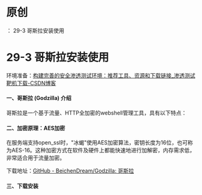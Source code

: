 # 原创
：  29-3 哥斯拉安装使用

# 29-3 哥斯拉安装使用

环境准备：[构建完善的安全渗透测试环境：推荐工具、资源和下载链接_渗透测试靶机下载-CSDN博客](https://blog.csdn.net/weixin_43263566/article/details/129031187)

#### **一、哥斯拉 (Godzilla) 介绍**

哥斯拉是一个基于流量、HTTP全加密的webshell管理工具，具有以下特点：

#### 二、加密原理：AES加密

在服务端支持open_ssl时，"冰蝎"使用AES加密算法，密钥长度为16位，也可称为AES-16。这种加密方式在软件及硬件上都能快速地进行加解密，内存需求低，非常适合用于流量加密。

下载地址：[GitHub - BeichenDream/Godzilla: 哥斯拉](https://github.com/BeichenDream/Godzilla)

#### 三、下载安装 
